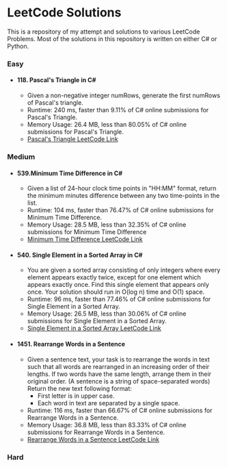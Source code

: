 # LeetCode Solutions

This is a repository of my attempt and solutions to various LeetCode Problems. Most of the solutions in this repository is written on either C# or Python.


### Easy


- #### 118. Pascal's Triangle in C#
    - Given a non-negative integer numRows, generate the first numRows of Pascal's triangle.
    - Runtime: 240 ms, faster than 9.11% of C# online submissions for Pascal's Triangle.
    - Memory Usage: 26.4 MB, less than 80.05% of C# online submissions for Pascal's Triangle.
    - [Pascal's Triangle LeetCode Link](https://leetcode.com/problems/pascals-triangle/submissions/)

### Medium


- #### 539.Minimum Time Difference in C#
    - Given a list of 24-hour clock time points in "HH:MM" format, return the minimum minutes difference between any two time-points in the list.
    - Runtime: 104 ms, faster than 76.47% of C# online submissions for Minimum Time Difference.
    - Memory Usage: 28.5 MB, less than 32.35% of C# online submissions for Minimum Time Difference
    - [Minimum Time Difference LeetCode Link](https://leetcode.com/problems/minimum-time-difference/)
- #### 540. Single Element in a Sorted Array  in C#
    - You are given a sorted array consisting of only integers where every element appears exactly twice, except for one element which appears exactly once. Find this single element that appears only once. Your solution should run in O(log n) time and O(1) space.
    - Runtime: 96 ms, faster than 77.46% of C# online submissions for Single Element in a Sorted Array.
    - Memory Usage: 26.5 MB, less than 30.06% of C# online submissions for Single Element in a Sorted Array.
    - [Single Element in a Sorted Array LeetCode Link](https://leetcode.com/problems/single-element-in-a-sorted-array/)
- #### 1451. Rearrange Words in a Sentence
    - Given a sentence text, your task is to rearrange the words in text such that all words are rearranged in an increasing order of their lengths. If two words have the same length, arrange them in their original order. (A sentence is a string of space-separated words) Return the new text following format:
        - First letter is in upper case.
        - Each word in text are separated by a single space.
    - Runtime: 116 ms, faster than 66.67% of C# online submissions for Rearrange Words in a Sentence.
    - Memory Usage: 36.8 MB, less than 83.33% of C# online submissions for Rearrange Words in a Sentence.
    - [Rearrange Words in a Sentence LeetCode Link](https://leetcode.com/problems/rearrange-words-in-a-sentence/)


### Hard